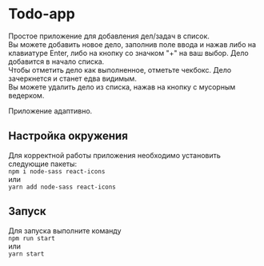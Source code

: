 # Todo-app

Простое приложение для добавления дел/задач в список.  
Вы можете добавить новое дело, заполнив поле ввода и нажав либо на клавиатуре Enter, либо на кнопку со значком "+" на ваш выбор. Дело добавится в начало списка.  
Чтобы отметить дело как выполненное, отметьте чекбокс. Дело зачеркнется и станет едва видимым.  
Вы можете удалить дело из списка, нажав на кнопку с мусорным ведерком.

Приложение адаптивно.

## Настройка окружения

Для корректной работы приложения необходимо установить следующие пакеты:  
`npm i node-sass react-icons`  
или  
`yarn add node-sass react-icons`

## Запуск

Для запуска выполните команду  
 `npm run start`  
 или  
 `yarn start`
